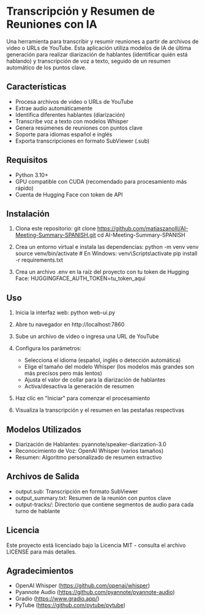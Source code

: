 # Transcripción y Resumen de Reuniones con IA

Una herramienta para transcribir y resumir reuniones a partir de archivos de video o URLs de YouTube. Esta aplicación utiliza modelos de IA de última generación para realizar diarización de hablantes (identificar quién está hablando) y transcripción de voz a texto, seguido de un resumen automático de los puntos clave.

## Características

- Procesa archivos de video o URLs de YouTube
- Extrae audio automáticamente
- Identifica diferentes hablantes (diarización)
- Transcribe voz a texto con modelos Whisper
- Genera resúmenes de reuniones con puntos clave
- Soporte para idiomas español e inglés
- Exporta transcripciones en formato SubViewer (.sub)

## Requisitos

- Python 3.10+
- GPU compatible con CUDA (recomendado para procesamiento más rápido)
- Cuenta de Hugging Face con token de API

## Instalación

1. Clona este repositorio:
   git clone https://github.com/matiaszanolli/AI-Meeting-Summary-SPANISH.git
   cd AI-Meeting-Summary-SPANISH

2. Crea un entorno virtual e instala las dependencias:
   python -m venv venv
   source venv/bin/activate  # En Windows: venv\Scripts\activate
   pip install -r requirements.txt

3. Crea un archivo .env en la raíz del proyecto con tu token de Hugging Face:
   HUGGINGFACE_AUTH_TOKEN=tu_token_aquí

## Uso

1. Inicia la interfaz web:
   python web-ui.py

2. Abre tu navegador en http://localhost:7860

3. Sube un archivo de video o ingresa una URL de YouTube

4. Configura los parámetros:
   - Selecciona el idioma (español, inglés o detección automática)
   - Elige el tamaño del modelo Whisper (los modelos más grandes son más precisos pero más lentos)
   - Ajusta el valor de collar para la diarización de hablantes
   - Activa/desactiva la generación de resumen

5. Haz clic en "Iniciar" para comenzar el procesamiento

6. Visualiza la transcripción y el resumen en las pestañas respectivas

## Modelos Utilizados

- Diarización de Hablantes: pyannote/speaker-diarization-3.0
- Reconocimiento de Voz: OpenAI Whisper (varios tamaños)
- Resumen: Algoritmo personalizado de resumen extractivo

## Archivos de Salida

- output.sub: Transcripción en formato SubViewer
- output_summary.txt: Resumen de la reunión con puntos clave
- output-tracks/: Directorio que contiene segmentos de audio para cada turno de hablante

## Licencia

Este proyecto está licenciado bajo la Licencia MIT - consulta el archivo LICENSE para más detalles.

## Agradecimientos

- OpenAI Whisper (https://github.com/openai/whisper)
- Pyannote Audio (https://github.com/pyannote/pyannote-audio)
- Gradio (https://www.gradio.app/)
- PyTube (https://github.com/pytube/pytube)